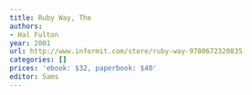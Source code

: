 ```yaml
---
title: Ruby Way, The
authors:
- Hal Fulton
year: 2001
url: http://www.informit.com/store/ruby-way-9780672320835
categories: []
prices: 'ebook: $32, paperbook: $40'
editor: Sams
---
```

